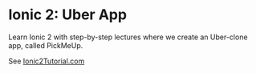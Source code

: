 # Ionic 2: Uber App

Learn Ionic 2 with step-by-step lectures where we create an Uber-clone app, called PickMeUp.

See [Ionic2Tutorial.com](http://ionic2tutorial.com/)